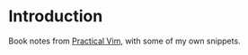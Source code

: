 # Introduction

Book notes from [Practical Vim](https://pragprog.com/book/dnvim2/practical-vim-second-edition), with some of my own snippets. 
